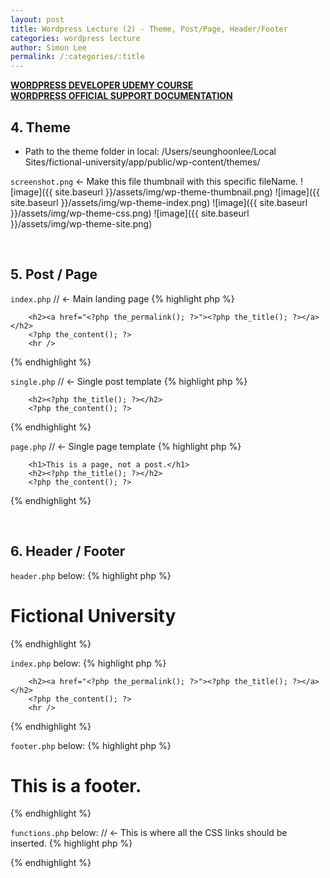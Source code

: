```yaml
---
layout: post
title: Wordpress Lecture (2) - Theme, Post/Page, Header/Footer
categories: wordpress lecture
author: Simon Lee
permalink: /:categories/:title
---
```


<strong>[WORDPRESS DEVELOPER UDEMY COURSE][wp-udemy]</strong>  
<strong>[WORDPRESS OFFICIAL SUPPORT DOCUMENTATION][wp-support]</strong>

## 4. Theme

- Path to the theme folder in local: /Users/seunghoonlee/Local Sites/fictional-university/app/public/wp-content/themes/

`screenshot.png` <- Make this file thumbnail with this specific fileName.
![image]({{ site.baseurl }}/assets/img/wp-theme-thumbnail.png)
![image]({{ site.baseurl }}/assets/img/wp-theme-index.png)
![image]({{ site.baseurl }}/assets/img/wp-theme-css.png)
![image]({{ site.baseurl }}/assets/img/wp-theme-site.png)

<br>

## 5. Post / Page

`index.php` // <- Main landing page
{% highlight php %}

<?php 
    while(have_posts()) {
        the_post(); ?>

        <h2><a href="<?php the_permalink(); ?>"><?php the_title(); ?></a></h2>
        <?php the_content(); ?>
        <hr />

<?php }
?>

{% endhighlight %}

`single.php` // <- Single post template
{% highlight php %}

<?php 
    while(have_posts()) {
        the_post(); ?>

        <h2><?php the_title(); ?></h2>
        <?php the_content(); ?>

<?php }
?>

{% endhighlight %}

`page.php` // <- Single page template
{% highlight php %}

<?php 
    while(have_posts()) {
        the_post(); ?>

        <h1>This is a page, not a post.</h1>
        <h2><?php the_title(); ?></h2>
        <?php the_content(); ?>

<?php }
?>

{% endhighlight %}

<br>

## 6. Header / Footer

`header.php` below:
{% highlight php %}

<!DOCTYPE html>
<html lang="en">
    <head>
        <?php wp_head(); ?>
    </head>
    <body>
        <h1>Fictional University</h1>
    </body>
</html>

{% endhighlight %}

`index.php` below:
{% highlight php %}

<?php get_header(); 
    while(have_posts()) {
        the_post(); ?>

        <h2><a href="<?php the_permalink(); ?>"><?php the_title(); ?></a></h2>
        <?php the_content(); ?>
        <hr />

<?php }
get_footer(); ?>

{% endhighlight %}

`footer.php` below:
{% highlight php %}

<h1>This is a footer.</h1>

<?php wp_footer(); ?>
</body>
</html>

{% endhighlight %}

`functions.php` below: // <- This is where all the CSS links should be inserted.
{% highlight php %}

<?php 
    function university_files() {
        wp_enqueue_style('custom-google-font', '//fonts.googleapis.com/css?family=Roboto+Condensed:300,300i,400,400i,700,700i|Roboto:100,300,400,400i,700,700i');
        wp_enqueue_style('font-awesome', '//maxcdn.bootstrapcdn.com/font-awesome/4.7.0/css/font-awesome.min.css');
        wp_enqueue_style('university_main_styles', get_stylesheet_uri());
    };
    add_action('wp_enqueue_scripts', 'university_files');
?>

{% endhighlight %}

<br>
<br>
<br>

[wp-udemy]: https://www.udemy.com/course/become-a-wordpress-developer-php-javascript/learn/lecture/6896262?start=0#overview
[wp-support]: https://wordpress.org/support/
